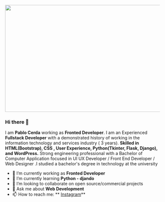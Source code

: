 
<p>
    <img src="https://user-images.githubusercontent.com/109476966/180497566-623f3cee-abf9-4e7c-985d-9bc1d7ccb040.png" width="1400" height="350" />
</p>

### Hi there 👋

I am **Pablo Cerda** working as **Fronted Developer**. I am an Experienced **Fullstack Developer** with a demonstrated history of working in the information technology and services industry ( 3 years). **Skilled in HTML(Bootstrap), CSS , User Experience, Python(Tkinter, Flask, Django), and WordPress.** Strong engineering professional with a Bachelor of Computer Application focused in UI UX Developer / Front End Developer / Web Designer .I studied a bachelor's degree in technology at the university



- 🔭 I’m currently working as **Fronted Developer**
- 🌱 I’m currently learning **Python - djando**
- 👯 I’m looking to collaborate on open source/commercial projects
- 💬 Ask me about **Web Development**
- 📫 How to reach me:
  ** [Instagram](https://instagram.com/pablo_agustosky)**
